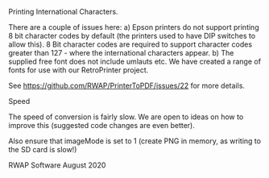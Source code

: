 Printing International Characters.

There are a couple of issues here:
a) Epson printers do not support printing 8 bit character codes by default (the printers used to have DIP switches to allow this).  8 Bit character codes are required to support character codes greater than 127 - where the international characters appear.
b) The supplied free font does not include umlauts etc.  We have created a range of fonts for use with our RetroPrinter project.

See https://github.com/RWAP/PrinterToPDF/issues/22 for more details.


Speed

The speed of conversion is fairly slow.  We are open to ideas on how to improve this (suggested code changes are even better).

Also ensure that imageMode is set to 1 (create PNG in memory, as writing to the SD card is slow!)

RWAP Software
August 2020
